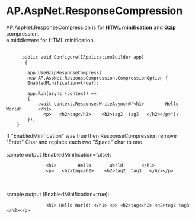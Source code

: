 # AP.AspNet.ResponseCompression
AP.AspNet.ResponseCompression is for <b>HTML minification</b> and <b>Gzip</b> compression.<br/>
a middleware for HTML minification.<br/><br/>

          public void Configure(IApplicationBuilder app)
           {

            app.UseGzipResponseCompress(
            new AP.AspNet.ResponseCompression.CompressionOption { 
            EnabledMinification=true});

            app.Run(async (context) =>
            {
                await context.Response.WriteAsync(@"<h1>        Hello       World!      </h1>
                  <p>   <h2>tag</h2>    <h2>tag2  tag3   </h2></p>");
            });
        }
        
  If "EnabledMinification" was true then ResponseCompression remove "Enter" Char and replace each two "Space" char to one.
  <br/>
  <br/>
  sample output (EnabledMinification=false):<br/>
  
                   <h1>        Hello       World!      </h1>
                   <p>   <h2>tag</h2>    <h2>tag2  tag3   </h2></p>
  <br/>
  <br/>
  sample output (EnabledMinification=true):<br/>

                   <h1> Hello World! </h1> <p> <h2>tag</h2> <h2>tag2 tag3 </h2></p>
  
